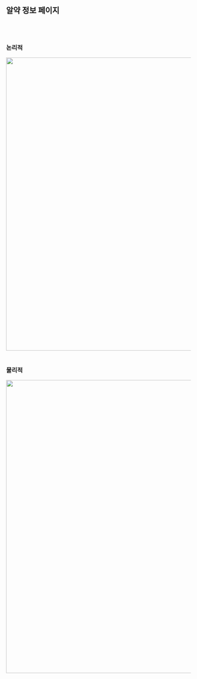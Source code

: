 <h2>알약 정보 페이지</h2>
<br><br>
  <h3>논리적</h3>
  <img src='https://github.com/Plan00/team2_v2sbm3c/assets/123847576/876a1bb4-0570-4f85-aefe-2b88f101be88' width="800px">
  <br><br>
  <h3>물리적</h3>
  <img src='https://github.com/Plan00/team2_v2sbm3c/assets/123847576/8bf161ca-ff8c-46d6-8cd6-0fa9c19f96c3' width="800px">
</div>
